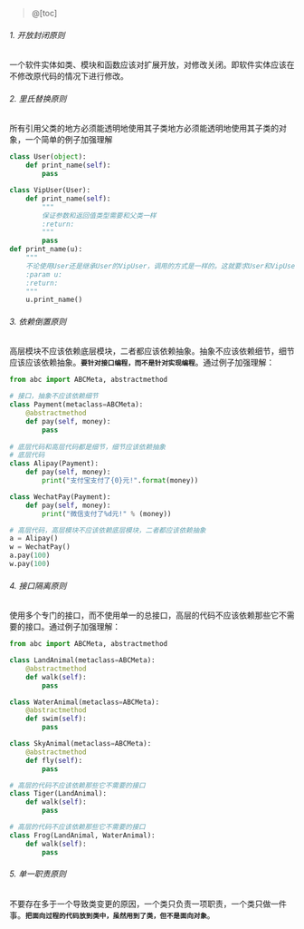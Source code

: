 ﻿>@[toc]
###### 1. 开放封闭原则
一个软件实体如类、模块和函数应该对扩展开放，对修改关闭。即软件实体应该在不修改原代码的情况下进行修改。
###### 2. 里氏替换原则
所有引用父类的地方必须能透明地使用其子类地方必须能透明地使用其子类的对象，一个简单的例子加强理解
```py
class User(object):
    def print_name(self):
        pass

class VipUser(User):
    def print_name(self):
        """
        保证参数和返回值类型需要和父类一样
        :return:
        """
        pass
def print_name(u):
    """
    不论使用User还是继承User的VipUser，调用的方式是一样的。这就要求User和VipUser的方法参数和返回值类型是一样的
    :param u:
    :return:
    """
    u.print_name()
```
###### 3. 依赖倒置原则
高层模块不应该依赖底层模块，二者都应该依赖抽象。抽象不应该依赖细节，细节应该应该依赖抽象。**`要针对接口编程，而不是针对实现编程`**。通过例子加强理解：
```py
from abc import ABCMeta, abstractmethod

# 接口，抽象不应该依赖细节
class Payment(metaclass=ABCMeta):
    @abstractmethod
    def pay(self, money):
        pass
        
# 底层代码和高层代码都是细节，细节应该依赖抽象
# 底层代码
class Alipay(Payment):
    def pay(self, money):
        print("支付宝支付了{0}元!".format(money))

class WechatPay(Payment):
    def pay(self, money):
        print("微信支付了%d元!" % (money))

# 高层代码，高层模块不应该依赖底层模块，二者都应该依赖抽象
a = Alipay()
w = WechatPay()
a.pay(100)
w.pay(100)
```
###### 4. 接口隔离原则
使用多个专门的接口，而不使用单一的总接口，高层的代码不应该依赖那些它不需要的接口。通过例子加强理解：
```py
from abc import ABCMeta, abstractmethod

class LandAnimal(metaclass=ABCMeta):
    @abstractmethod
    def walk(self):
        pass

class WaterAnimal(metaclass=ABCMeta):
    @abstractmethod
    def swim(self):
        pass

class SkyAnimal(metaclass=ABCMeta):
    @abstractmethod
    def fly(self):
        pass

# 高层的代码不应该依赖那些它不需要的接口
class Tiger(LandAnimal):
    def walk(self):
        pass

# 高层的代码不应该依赖那些它不需要的接口
class Frog(LandAnimal, WaterAnimal):
    def walk(self):
        pass
```
###### 5. 单一职责原则
不要存在多于一个导致类变更的原因，一个类只负责一项职责，一个类只做一件事。**`把面向过程的代码放到类中，虽然用到了类，但不是面向对象`**。
